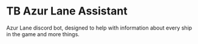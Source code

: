 # TB Azur Lane Assistant
 Azur Lane discord bot, designed to help with information about every ship in the game and more things.
